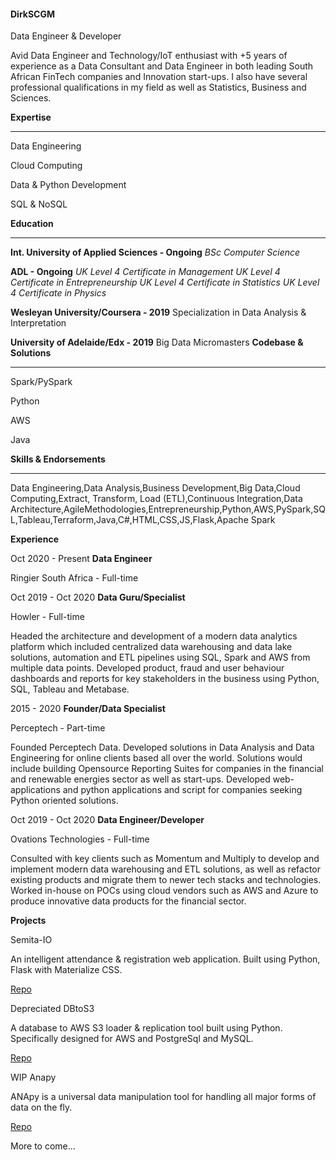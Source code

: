 #### DirkSCGM

Data Engineer & Developer

Avid Data Engineer and Technology/IoT enthusiast with +5 years of experience as a Data Consultant and Data Engineer in
both leading South African FinTech companies and Innovation start-ups. I also have several professional qualifications
in my field as well as Statistics, Business and Sciences.

**Expertise**

* * * * *

Data Engineering

Cloud Computing

Data & Python Development

SQL & NoSQL

**Education**

* * * * *

**Int. University of Applied Sciences - Ongoing**
*BSc Computer Science*

**ADL - Ongoing**
*UK Level 4 Certificate in Management*
*UK Level 4 Certificate in Entrepreneurship*
*UK Level 4 Certificate in Statistics*
*UK Level 4 Certificate in Physics*

**Wesleyan University/Coursera - 2019**
Specialization in Data Analysis & Interpretation

**University of Adelaide/Edx - 2019**
Big Data Micromasters
**Codebase & Solutions**

* * * * *

Spark/PySpark

Python

AWS

Java

**Skills & Endorsements**

* * * * *

Data Engineering,Data Analysis,Business Development,Big Data,Cloud Computing,Extract, Transform, Load (ETL),Continuous
Integration,Data
Architecture,AgileMethodologies,Entrepreneurship,Python,AWS,PySpark,SQL,Tableau,Terraform,Java,C\#,HTML,CSS,JS,Flask,Apache
Spark

**Experience**

Oct 2020 - Present **Data Engineer**

Ringier South Africa - Full-time

Oct 2019 - Oct 2020 **Data Guru/Specialist**

Howler - Full-time

Headed the architecture and development of a modern data analytics platform which included centralized data warehousing
and data lake solutions, automation and ETL pipelines using SQL, Spark and AWS from multiple data points. Developed
product, fraud and user behaviour dashboards and reports for key stakeholders in the business using Python, SQL, Tableau
and Metabase.

2015 - 2020 **Founder/Data Specialist**

Perceptech - Part-time

Founded Perceptech Data. Developed solutions in Data Analysis and Data Engineering for online clients based all over the
world. Solutions would include building Opensource Reporting Suites for companies in the financial and renewable
energies sector as well as start-ups. Developed web-applications and python applications and script for companies
seeking Python oriented solutions.

Oct 2019 - Oct 2020 **Data Engineer/Developer**

Ovations Technologies - Full-time

Consulted with key clients such as Momentum and Multiply to develop and implement modern data warehousing and ETL
solutions, as well as refactor existing products and migrate them to newer tech stacks and technologies. Worked in-house
on POCs using cloud vendors such as AWS and Azure to produce innovative data products for the financial sector.

**Projects**

Semita-IO

An intelligent attendance & registration web application. Built using Python, Flask with Materialize CSS.

[Repo](https://github.com/DirksCGM/Semita-IO)

Depreciated DBtoS3

A database to AWS S3 loader & replication tool built using Python. Specifically designed for AWS and PostgreSql and
MySQL.

[Repo](https://github.com/DirksCGM/DBtoS3)

WIP Anapy

ANApy is a universal data manipulation tool for handling all major forms of data on the fly.

[Repo](https://github.com/DirksCGM/anapy)

More to come...
